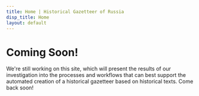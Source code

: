 ```yaml
---
title: Home | Historical Gazetteer of Russia
disp_title: Home
layout: default
---
```


Coming Soon!
============
We're still working on this site, which will present the results of our investigation into the processes and workflows that can best support the automated creation of a historical gazetteer based on historical texts. Come back soon!
